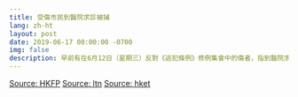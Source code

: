 ```yaml
---
title: 受傷市民到醫院求診被捕
lang: zh-ht
layout: post
date: 2019-06-17 00:00:00 -0700
img: false
description: 早前有在6月12日（星期三）反對《逃犯條例》修例集會中的傷者，指到醫院求醫期間，向醫護表示曾赴佔領區後，被警方以涉暴動罪拘捕。立法會醫學界議員陳沛然針對醫管局洩露病人私隱問題召開記者會，直指已有證據證明醫管局管理層人員洩露病人資料，同時促請當局盡快召開記者會交代事件。
---
```


[Source: HKFP](https://www.hongkongfp.com/2019/06/17/police-can-access-full-details-injured-protesters-hospital-says-medical-sector-lawmaker-following-patient-arrests/)
[Source: ltn](https://news.ltn.com.tw/news/world/breakingnews/2825226)
[Source: hket](https://topick.hket.com/article/2378545/%E3%80%90%E5%8F%8D%E9%80%81%E4%B8%AD%E3%80%91%E5%8F%97%E5%82%B7%E7%A4%BA%E5%A8%81%E8%80%85%E5%85%AC%E9%99%A2%E6%B1%82%E8%A8%BA%E5%BE%8C%E8%A2%AB%E6%8D%95%E3%80%80%E9%99%B3%E6%B2%9B%E7%84%B6%EF%BC%9A%E9%86%AB%E7%AE%A1%E5%B1%80%E5%A4%A7%E5%9E%8B%E6%B4%A9%E9%9C%B2%E7%97%85%E4%BA%BA%E8%B3%87%E6%96%99)